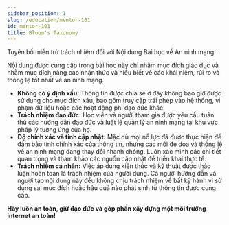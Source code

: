 ```yaml
---
sidebar_position: 1
slug: /education/mentor-101
id: mentor-101
title: Bloom's Taxonomy
---
```


Tuyên bố miễn trừ trách nhiệm đối với Nội dung Bài học về An ninh mạng:

Nội dung được cung cấp trong bài học này chỉ nhằm mục đích giáo dục và nhằm mục đích nâng cao nhận thức và hiểu biết về các khái niệm, rủi ro và thông lệ tốt nhất về an ninh mạng.

- **Không có ý định xấu:** Thông tin được chia sẻ ở đây không bao giờ được sử dụng cho mục đích xấu, bao gồm truy cập trái phép vào hệ thống, vi phạm dữ liệu hoặc các hoạt động phi đạo đức khác.
- **Trách nhiệm đạo đức:** Học viên và người tham gia được yêu cầu tuân thủ các hướng dẫn đạo đức và luật lệ quản lý an ninh mạng tại khu vực pháp lý tương ứng của họ.
- **Độ chính xác và tính cập nhật:** Mặc dù mọi nỗ lực đã được thực hiện để đảm bảo tính chính xác của thông tin, nhưng các mối đe dọa và thông lệ về an ninh mạng đang thay đổi nhanh chóng. Luôn xác minh các chi tiết quan trọng và tham khảo các nguồn cập nhật để triển khai thực tế.
- **Trách nhiệm cá nhân:** Việc áp dụng kiến ​​thức và kỹ thuật được thảo luận hoàn toàn là trách nhiệm của người dùng. Cả người hướng dẫn và người tạo nội dung này đều không chịu trách nhiệm về bất kỳ hành vi sử dụng sai mục đích hoặc hậu quả nào phát sinh từ thông tin được cung cấp.


**Hãy luôn an toàn, giữ đạo đức và góp phần xây dựng một môi trường internet an toàn!**



